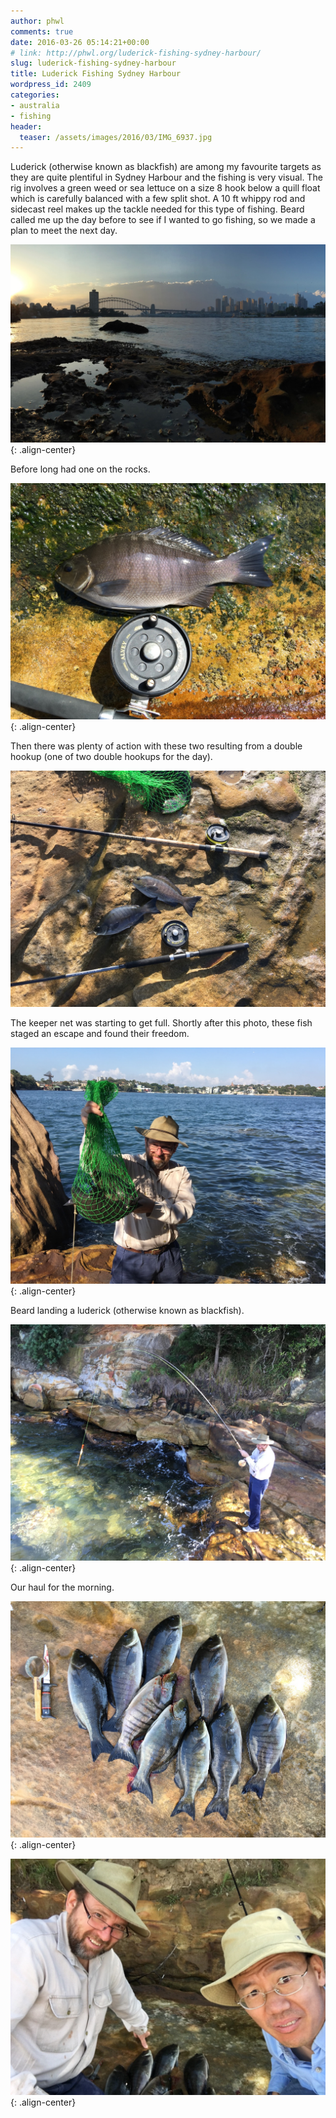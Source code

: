 ```yaml
---
author: phwl
comments: true
date: 2016-03-26 05:14:21+00:00
# link: http://phwl.org/luderick-fishing-sydney-harbour/
slug: luderick-fishing-sydney-harbour
title: Luderick Fishing Sydney Harbour
wordpress_id: 2409
categories:
- australia
- fishing
header:
  teaser: /assets/images/2016/03/IMG_6937.jpg
---
```


Luderick (otherwise known as blackfish) are among my favourite targets as they are quite plentiful in Sydney Harbour and the fishing is very visual. The rig involves a green weed or sea lettuce on a size 8 hook below a quill float which is carefully balanced with a few split shot. A 10 ft whippy rod and sidecast reel makes up the tackle needed for this type of fishing. Beard called me up the day before to see if I wanted to go fishing, so we made a plan to meet the next day.

![](/assets/images/2016/03/IMG_6937.jpg){: .align-center}

<!-- more -->

Before long had one on the rocks.

![](/assets/images/2016/03/IMG_6945.jpg){: .align-center}

Then there was plenty of action with these two resulting from a double hookup (one of two double hookups for the day).

![IMG_6944](/assets/images/2016/03/IMG_6944.jpg)

The keeper net was starting to get full. Shortly after this photo, these fish staged an escape and found their freedom.

![](/assets/images/2016/03/IMG_6947.jpg){: .align-center}

Beard landing a luderick (otherwise known as blackfish).

![](/assets/images/2016/03/IMG_6949.jpg){: .align-center}

Our haul for the morning.

![](/assets/images/2016/03/IMG_6951.jpg){: .align-center}

![](/assets/images/2016/03/IMG_6952.jpg){: .align-center}


